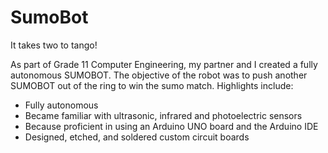# SumoBot
It takes two to tango!

As part of Grade 11 Computer Engineering, my partner and I created a fully autonomous SUMOBOT. The objective of the robot was to push another SUMOBOT out of the ring to win the sumo match. Highlights include:
- Fully autonomous
- Became familiar with ultrasonic, infrared and photoelectric sensors
- Because proficient in using an Arduino UNO board and the Arduino IDE
- Designed, etched, and soldered custom circuit boards

